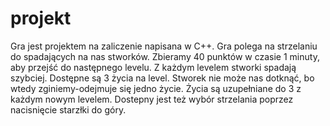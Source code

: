 # projekt
Gra jest projektem na zaliczenie napisana w C++. 
Gra polega na strzelaniu do spadających na nas stworków. Zbieramy 40 punktów w czasie 1 minuty, aby przejść do następnego levelu.
Z każdym levelem stworki spadają szybciej. 
Dostępne są 3 życia na level. Stworek nie może nas dotknąć, bo wtedy zginiemy-odejmuje się jedno życie. 
Życia są uzupełniane do 3 z każdym nowym levelem. Dostepny jest też wybór strzelania poprzez nacisnięcie starzłki do góry.
